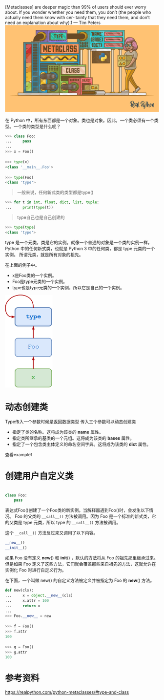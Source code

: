 [Metaclasses] are deeper magic than 99% of users should ever worry about. If you wonder
whether you need them, you don’t (the people who actually need them know with cer‐
tainty that they need them, and don’t need an explanation about why).1
— Tim Peters
![avatar](Python-Metaclasses_Watermarked.png)

在 Python 中，所有东西都是一个对象。类也是对象。因此，一个类必须有一个类型。一个类的类型是什么呢？
```python
>>> class Foo:
...     pass
...
>>> x = Foo()

>>> type(x)
<class '__main__.Foo'>

>>> type(Foo)
<class 'type'>
```

> 一般来说，任何新式类的类型都是type()
```python
>>> for t in int, float, dict, list, tuple:
...     print(type(t))
```

> type自己也是自己创建的
```python
>>> type(type)
<class 'type'>
```
type 是一个元类，类是它的实例。就像一个普通的对象是一个类的实例一样，Python 中的任何新式类，也就是 Python 3 中的任何类，都是 type 元类的一个实例。
所谓元类，就是所有对象的祖先。

在上面的例子中。
- x是Foo类的一个实例。
- Foo是type元类的一个实例。
- type也是type元类的一个实例，所以它是自己的一个实例。

![avatar](class-chain.png)

# 动态创建类
Type传入一个参数时候是返回数据类型
传入三个参数可以动态创建类

- <name> 指定了类的名称。这将成为该类的 __name__ 属性。
- <bases> 指定类所继承的基类的一个元组。这将成为该类的 __bases__ 属性。
- <dct>指定了一个包含类主体定义的命名空间字典。这将成为该类的 __dict__ 属性。

查看example1

# 创建用户自定义类
```python

class Foo:
    pass
```
表达式Foo()创建了一个Foo类的新实例。当解释器遇到Foo()时，会发生以下情况。
Foo 的父类的 `__call__()` 方法被调用。因为 Foo 是一个标准的新式类，它的父类是 type 元类，所以 type 的 `__call__()` 方法被调用。

这个 `__call__()` 方法反过来又调用了以下内容。
```python
__new__()
__init__()
```
如果 Foo 没有定义 __new__() 和 __init__() ，默认的方法将从 Foo 的祖先那里继承过来。但是如果 Foo 定义了这些方法，它们就会覆盖那些来自祖先的方法，这就允许在实例化 Foo 时进行自定义行为。

在下面，一个叫做 new() 的自定义方法被定义并被指定为 Foo 的 __new__() 方法。
```python
def new(cls):
...     x = object.__new__(cls)
...     x.attr = 100
...     return x
...
>>> Foo.__new__ = new

>>> f = Foo()
>>> f.attr
100

>>> g = Foo()
>>> g.attr
100
```

# 参考资料
https://realpython.com/python-metaclasses/#type-and-class
